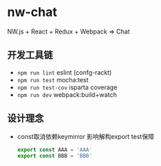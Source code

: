 
# nw-chat

NW.js + React + Redux + Webpack => Chat

## 开发工具链

- `npm run lint` eslint (confg-rackt)
- `npm run test` mocha:test
- `npm run test-cov` isparta coverage
- `npm run dev` webpack:build+watch

## 设计理念

- const取消依赖keymirror 影响解构export test保障

  ```js
  export const AAA = 'AAA'
  export const BBB = 'BBB'
  ```
